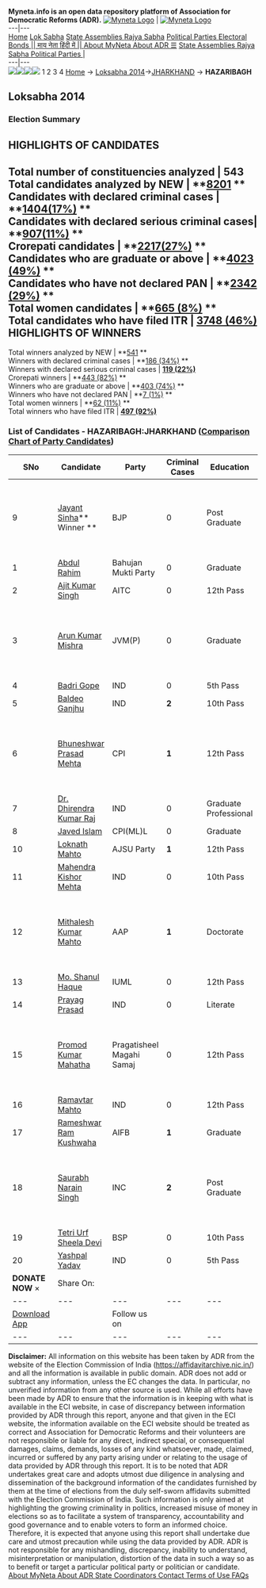 **Myneta.info is an open data repository platform of Association for Democratic Reforms (ADR).**
[![Myneta Logo](https://www.myneta.info/lib/img/myneta-logo.png)](https://www.myneta.info/) | [![Myneta Logo](https://www.myneta.info/lib/img/adr-logo.png)](https://adrindia.org)  
---|---  
[Home](https://www.myneta.info/) [Lok Sabha](https://www.myneta.info/#ls "Lok Sabha") [ State Assemblies ](https://www.myneta.info/#sa "State Assemblies") [Rajya Sabha](https://www.myneta.info/#rs "Rajya Sabha") [Political Parties ](https://www.myneta.info/party "Political Parties") [ Electoral Bonds ](https://www.myneta.info/electoral_bonds "Electoral Bonds") [ || माय नेता हिंदी में || ](https://translate.google.co.in/translate?prev=hp&hl=en&js=y&u=www.myneta.info&sl=en&tl=hi&history_state0=) [ About MyNeta ](https://adrindia.org/content/about-myneta) [ About ADR ](https://adrindia.org/about-adr/who-we-are) [☰](javascript:void\(0\))
[ State Assemblies ](https://www.myneta.info/#sa "State Assemblies") [ Rajya Sabha ](https://www.myneta.info/#rs "Rajya Sabha") [ Political Parties ](https://www.myneta.info/party "Political Parties")
|   
---|---  
![](https://www.myneta.info/lib/img/banner/banner-1.png)![](https://www.myneta.info/lib/img/banner/banner-2.png)![](https://www.myneta.info/lib/img/banner/banner-3.png)![](https://www.myneta.info/lib/img/banner/banner-4.png)
1  2  3  4 
[Home](https://www.myneta.info/) → [Loksabha 2014](https://www.myneta.info/ls2014/)→[JHARKHAND](https://www.myneta.info/ls2014/index.php?action=show_constituencies&state_id=27) → **HAZARIBAGH**
### 
## Loksabha 2014
###  Election Summary 
HIGHLIGHTS OF CANDIDATES  
---  
Total number of constituencies analyzed |  543   
Total candidates analyzed by NEW | **[8201](https://www.myneta.info/ls2014/index.php?action=summary&subAction=candidates_analyzed&sort=candidate#summary) **  
Candidates with declared criminal cases | **[1404(17%)](https://www.myneta.info/ls2014/index.php?action=summary&subAction=crime&sort=candidate#summary) **  
Candidates with declared serious criminal cases| **[907(11%)](https://www.myneta.info/ls2014/index.php?action=summary&subAction=serious_crime&sort=candidate#summary) **  
Crorepati candidates | **[2217(27%)](https://www.myneta.info/ls2014/index.php?action=summary&subAction=crorepati&sort=candidate#summary) **  
Candidates who are graduate or above | **[4023 (49%)](https://www.myneta.info/ls2014/index.php?action=summary&subAction=education&sort=candidate#summary) **  
Candidates who have not declared PAN | **[2342 (29%)](https://www.myneta.info/ls2014/index.php?action=summary&subAction=without_pan&sort=candidate#summary) **  
Total women candidates | **[665 (8%)](https://www.myneta.info/ls2014/index.php?action=summary&subAction=women_candidate&sort=candidate#summary) **  
Total candidates who have filed ITR | [**3748 (46%)**](https://www.myneta.info/ls2014/index.php?action=summary&subAction=filed_itr&sort=candidate#summary)  
HIGHLIGHTS OF WINNERS  
---  
Total winners analyzed by NEW | **[541](https://www.myneta.info/ls2014/index.php?action=summary&subAction=winner_analyzed&sort=candidate#summary) **  
Winners with declared criminal cases | **[186 (34%)](https://www.myneta.info/ls2014/index.php?action=summary&subAction=winner_crime&sort=candidate#summary) **  
Winners with declared serious criminal cases | **[119 (22%)](https://www.myneta.info/ls2014/index.php?action=summary&subAction=winner_serious_crime&sort=candidate#summary)**  
Crorepati winners | **[443 (82%)](https://www.myneta.info/ls2014/index.php?action=summary&subAction=winner_crorepati&sort=candidate#summary) **  
Winners who are graduate or above | **[403 (74%)](https://www.myneta.info/ls2014/index.php?action=summary&subAction=winner_education&sort=candidate#summary) **  
Winners who have not declared PAN | **[7 (1%)](https://www.myneta.info/ls2014/index.php?action=summary&subAction=winner_without_pan&sort=candidate#summary) **  
Total women winners | **[62 (11%)](https://www.myneta.info/ls2014/index.php?action=summary&subAction=winner_women&sort=candidate#summary) **  
Total winners who have filed ITR | [**497 (92%)**](https://www.myneta.info/ls2014/index.php?action=summary&subAction=winner_filed_itr&sort=candidate#summary)  
### List of Candidates - HAZARIBAGH:JHARKHAND ([Comparison Chart of Party Candidates](https://www.myneta.info/ls2014/comparisonchart.php?constituency_id=122))
SNo | Candidate| Party| Criminal Cases| Education| Age| Total Assets| Liabilities  
---|---|---|---|---|---|---|---  
9  | [Jayant Sinha](https://www.myneta.info/ls2014/candidate.php?candidate_id=2835)** Winner ** | BJP | 0 | Post Graduate| 50 | ![](https://myneta.info/image_v2.php?myneta_folder=ls2014&candidate_id=2835&col=ta) | ![](https://myneta.info/image_v2.php?myneta_folder=ls2014&candidate_id=2835&col=lia)  
1  | [Abdul Rahim](https://www.myneta.info/ls2014/candidate.php?candidate_id=3997) | Bahujan Mukti Party | 0 | Graduate| 47 | Rs 18,00,000 ~ 18 Lacs+ | Rs 0 ~   
2  | [Ajit Kumar Singh](https://www.myneta.info/ls2014/candidate.php?candidate_id=3996) | AITC | 0 | 12th Pass| 43 | Rs 60,00,000 ~ 60 Lacs+ | Rs 9,12,823 ~ 9 Lacs+  
3  | [Arun Kumar Mishra](https://www.myneta.info/ls2014/candidate.php?candidate_id=2839) | JVM(P) | 0 | Graduate| 49 | ![](https://myneta.info/image_v2.php?myneta_folder=ls2014&candidate_id=2839&col=ta) | ![](https://myneta.info/image_v2.php?myneta_folder=ls2014&candidate_id=2839&col=lia)  
4  | [Badri Gope](https://www.myneta.info/ls2014/candidate.php?candidate_id=4000) | IND | 0 | 5th Pass| 45 | Rs 17,56,000 ~ 17 Lacs+ | Rs 0 ~   
5  | [Baldeo Ganjhu](https://www.myneta.info/ls2014/candidate.php?candidate_id=4001) | IND | **2** | 10th Pass| 37 | Rs 4,50,746 ~ 4 Lacs+ | Rs 0 ~   
6  | [Bhuneshwar Prasad Mehta](https://www.myneta.info/ls2014/candidate.php?candidate_id=2834) | CPI | **1** | 12th Pass| 68 | ![](https://myneta.info/image_v2.php?myneta_folder=ls2014&candidate_id=2834&col=ta) | ![](https://myneta.info/image_v2.php?myneta_folder=ls2014&candidate_id=2834&col=lia)  
7  | [Dr. Dhirendra Kumar Raj](https://www.myneta.info/ls2014/candidate.php?candidate_id=3999) | IND | 0 | Graduate Professional| 28 | Rs 4,35,18,730 ~ 4 Crore+ | Rs 0 ~   
8  | [Javed Islam](https://www.myneta.info/ls2014/candidate.php?candidate_id=2832) | CPI(ML)L | 0 | Graduate| 54 | Rs 21,17,600 ~ 21 Lacs+ | Rs 50,000 ~ 50 Thou+  
10  | [Loknath Mahto](https://www.myneta.info/ls2014/candidate.php?candidate_id=3995) | AJSU Party | **1** | 12th Pass| 69 | Rs 2,31,39,387 ~ 2 Crore+ | Rs 2,36,074 ~ 2 Lacs+  
11  | [Mahendra Kishor Mehta](https://www.myneta.info/ls2014/candidate.php?candidate_id=3998) | IND | 0 | 10th Pass| 42 | Rs 10,35,500 ~ 10 Lacs+ | Rs 0 ~   
12  | [Mithalesh Kumar Mahto](https://www.myneta.info/ls2014/candidate.php?candidate_id=2843) | AAP | **1** | Doctorate| 40 | ![](https://myneta.info/image_v2.php?myneta_folder=ls2014&candidate_id=2843&col=ta) | ![](https://myneta.info/image_v2.php?myneta_folder=ls2014&candidate_id=2843&col=lia)  
13  | [Mo. Shanul Haque](https://www.myneta.info/ls2014/candidate.php?candidate_id=2842) | IUML | 0 | 12th Pass| 39 | Rs 1,94,500 ~ 1 Lacs+ | Rs 0 ~   
14  | [Prayag Prasad](https://www.myneta.info/ls2014/candidate.php?candidate_id=2838) | IND | 0 | Literate| 49 | Rs 40,63,000 ~ 40 Lacs+ | Rs 1,50,000 ~ 1 Lacs+  
15  | [Promod Kumar Mahatha](https://www.myneta.info/ls2014/candidate.php?candidate_id=2844) | Pragatisheel Magahi Samaj | 0 | 12th Pass| 35 | ![](https://myneta.info/image_v2.php?myneta_folder=ls2014&candidate_id=2844&col=ta) | ![](https://myneta.info/image_v2.php?myneta_folder=ls2014&candidate_id=2844&col=lia)  
16  | [Ramavtar Mahto](https://www.myneta.info/ls2014/candidate.php?candidate_id=2845) | IND | 0 | 12th Pass| 29 | Rs 18,63,000 ~ 18 Lacs+ | Rs 0 ~   
17  | [Rameshwar Ram Kushwaha](https://www.myneta.info/ls2014/candidate.php?candidate_id=2833) | AIFB | **1** | Graduate| 44 | Rs 9,46,596 ~ 9 Lacs+ | Rs 0 ~   
18  | [Saurabh Narain Singh](https://www.myneta.info/ls2014/candidate.php?candidate_id=2836) | INC | **2** | Post Graduate| 39 | ![](https://myneta.info/image_v2.php?myneta_folder=ls2014&candidate_id=2836&col=ta) | ![](https://myneta.info/image_v2.php?myneta_folder=ls2014&candidate_id=2836&col=lia)  
19  | [Tetri Urf Sheela Devi](https://www.myneta.info/ls2014/candidate.php?candidate_id=2841) | BSP | 0 | 10th Pass| 56 | Rs 54,12,000 ~ 54 Lacs+ | Rs 3,000 ~ 3 Thou+  
20  | [Yashpal Yadav](https://www.myneta.info/ls2014/candidate.php?candidate_id=2837) | IND | 0 | 5th Pass| 25 | Rs 77,31,500 ~ 77 Lacs+ | Rs 0 ~   
|  **DONATE NOW** × |  Share On:  | [](https://api.whatsapp.com/send?text=https%3A%2F%2Fmyneta.info%2Fpunjab2022%2Findex.php%3Faction%3Dshow_constituencies%26state_id%3D19) | [](https://www.facebook.com/sharer/sharer.php?u=https%3A%2F%2Fmyneta.info%2Fpunjab2022%2Findex.php%3Faction%3Dshow_constituencies%26state_id%3D19) | [](https://twitter.com/share?url=https%3A%2F%2Fmyneta.info%2Fpunjab2022%2Findex.php%3Faction%3Dshow_constituencies%26state_id%3D19)  
---|---|---|---|---  
| [ Download App ](https://play.google.com/store/apps/details?id=com.webrosoft.myneta1&pcampaignid=pcampaignidMKT-Other-global-all-co-prtnr-py-PartBadge-Mar2515-1) | [](https://play.google.com/store/apps/details?id=com.webrosoft.myneta1&pcampaignid=pcampaignidMKT-Other-global-all-co-prtnr-py-PartBadge-Mar2515-1) |  Follow us on  | [](https://www.facebook.com/adrindia.org/) | [](https://twitter.com/adrspeaks) | [](https://groups.google.com/g/national-election-watch?hl=en&pli=1) | [](https://www.instagram.com/adrspeaks/) | [](https://www.youtube.com/user/adrspeaks) | [](https://sharechat.com/profile/adrspeaks)  
---|---|---|---|---|---|---|---|---  
**Disclaimer:** All information on this website has been taken by ADR from the website of the Election Commission of India (https://affidavitarchive.nic.in/) and all the information is available in public domain. ADR does not add or subtract any information, unless the EC changes the data. In particular, no unverified information from any other source is used. While all efforts have been made by ADR to ensure that the information is in keeping with what is available in the ECI website, in case of discrepancy between information provided by ADR through this report, anyone and that given in the ECI website, the information available on the ECI website should be treated as correct and Association for Democratic Reforms and their volunteers are not responsible or liable for any direct, indirect special, or consequential damages, claims, demands, losses of any kind whatsoever, made, claimed, incurred or suffered by any party arising under or relating to the usage of data provided by ADR through this report. It is to be noted that ADR undertakes great care and adopts utmost due diligence in analysing and dissemination of the background information of the candidates furnished by them at the time of elections from the duly self-sworn affidavits submitted with the Election Commission of India. Such information is only aimed at highlighting the growing criminality in politics, increased misuse of money in elections so as to facilitate a system of transparency, accountability and good governance and to enable voters to form an informed choice. Therefore, it is expected that anyone using this report shall undertake due care and utmost precaution while using the data provided by ADR. ADR is not responsible for any mishandling, discrepancy, inability to understand, misinterpretation or manipulation, distortion of the data in such a way so as to benefit or target a particular political party or politician or candidate. 
[ About MyNeta ](https://adrindia.org/content/about-myneta) [ About ADR ](https://adrindia.org/about-adr/who-we-are) [ State Coordinators ](https://adrindia.org/about-adr/state-coordinators) [ Contact ](https://adrindia.org/contact-us) [ Terms of Use ](https://adrindia.org/content/adr-terms-use) [ FAQs ](https://adrindia.org/content/faqs)
